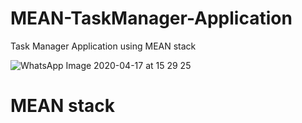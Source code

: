 # MEAN-TaskManager-Application
Task Manager Application using MEAN stack

![WhatsApp Image 2020-04-17 at 15 29 25](https://user-images.githubusercontent.com/46351318/79574957-9f2f6580-80de-11ea-961c-76492959c969.jpeg)
# MEAN stack
